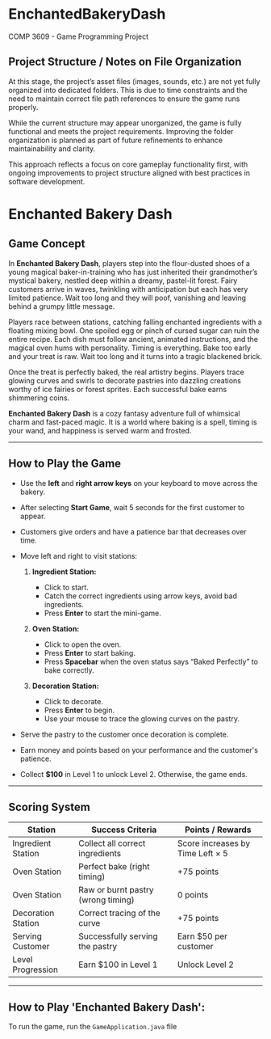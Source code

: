 # EnchantedBakeryDash
COMP 3609 - Game Programming Project

## Project Structure / Notes on File Organization

At this stage, the project’s asset files (images, sounds, etc.) are not yet fully organized into dedicated folders. This is due to time constraints and the need to maintain correct file path references to ensure the game runs properly.

While the current structure may appear unorganized, the game is fully functional and meets the project requirements. Improving the folder organization is planned as part of future refinements to enhance maintainability and clarity.

This approach reflects a focus on core gameplay functionality first, with ongoing improvements to project structure aligned with best practices in software development.

# Enchanted Bakery Dash

## Game Concept
In **Enchanted Bakery Dash**, players step into the flour-dusted shoes of a young magical baker-in-training who has just inherited their grandmother’s mystical bakery, nestled deep within a dreamy, pastel-lit forest. Fairy customers arrive in waves, twinkling with anticipation but each has very limited patience. Wait too long and they will poof, vanishing and leaving behind a grumpy little message.

Players race between stations, catching falling enchanted ingredients with a floating mixing bowl. One spoiled egg or pinch of cursed sugar can ruin the entire recipe. Each dish must follow ancient, animated instructions, and the magical oven hums with personality. Timing is everything. Bake too early and your treat is raw. Wait too long and it turns into a tragic blackened brick.

Once the treat is perfectly baked, the real artistry begins. Players trace glowing curves and swirls to decorate pastries into dazzling creations worthy of ice fairies or forest sprites. Each successful bake earns shimmering coins.

**Enchanted Bakery Dash** is a cozy fantasy adventure full of whimsical charm and fast-paced magic. It is a world where baking is a spell, timing is your wand, and happiness is served warm and frosted.

---

## How to Play the Game

- Use the **left** and **right arrow keys** on your keyboard to move across the bakery.
- After selecting **Start Game**, wait 5 seconds for the first customer to appear.
- Customers give orders and have a patience bar that decreases over time.
- Move left and right to visit stations:

  1. **Ingredient Station:**  
     - Click to start.  
     - Catch the correct ingredients using arrow keys, avoid bad ingredients.  
     - Press **Enter** to start the mini-game.

  2. **Oven Station:**  
     - Click to open the oven.  
     - Press **Enter** to start baking.  
     - Press **Spacebar** when the oven status says “Baked Perfectly” to bake correctly.

  3. **Decoration Station:**  
     - Click to decorate.  
     - Press **Enter** to begin.  
     - Use your mouse to trace the glowing curves on the pastry.

- Serve the pastry to the customer once decoration is complete.
- Earn money and points based on your performance and the customer's patience.
- Collect **$100** in Level 1 to unlock Level 2. Otherwise, the game ends.

---

## Scoring System

| Station            | Success Criteria                    | Points / Rewards            |
|--------------------|-----------------------------------|----------------------------|
| Ingredient Station  | Collect all correct ingredients    | Score increases by Time Left × 5 |
| Oven Station       | Perfect bake (right timing)         | +75 points                 |
| Oven Station       | Raw or burnt pastry (wrong timing) | 0 points                   |
| Decoration Station | Correct tracing of the curve        | +75 points                 |
| Serving Customer  | Successfully serving the pastry     | Earn $50 per customer      |
| Level Progression  | Earn $100 in Level 1                | Unlock Level 2             |

---

## How to Play 'Enchanted Bakery Dash':

To run the game, run the `GameApplication.java` file
